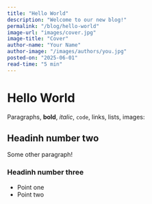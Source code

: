 ```yaml
---
title: "Hello World"
description: "Welcome to our new blog!"
permalink: "/blog/hello-world"
image-url: "images/cover.jpg"
image-title: "Cover"
author-name: "Your Name"
author-image: "/images/authors/you.jpg"
posted-on: "2025-06-01"
read-time: "5 min"
---
```


# Hello World

Paragraphs, **bold**, *italic*, `code`, links, lists, images:

## Headinh number two

Some other paragraph!

### Headinh number three

- Point one
- Point two
